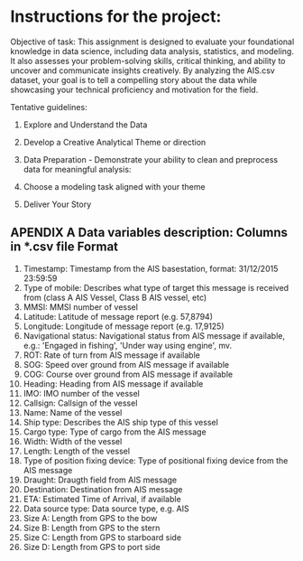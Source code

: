 # Instructions for the project: 
Objective of task:
This assignment is designed to evaluate your foundational knowledge in data science, including data analysis, statistics, and modeling. It also assesses your problem-solving skills, critical thinking, and ability to uncover and communicate insights creatively. By analyzing the AIS.csv dataset, your goal is to tell a compelling story about the data while showcasing your technical proficiency and motivation for the field.

Tentative guidelines:
1. Explore and Understand the Data 

2. Develop a Creative Analytical Theme or direction

3. Data Preparation - Demonstrate your ability to clean and preprocess data for meaningful analysis:

4. Choose a modeling task aligned with your theme 

5. Deliver Your Story 

  
APENDIX A
Data variables description:
Columns in *.csv file Format
----------------------------------------------------------------------------------------------------------------------------------------------------
1. Timestamp: Timestamp from the AIS basestation, format: 31/12/2015 23:59:59
2. Type of mobile: Describes what type of target this message is received from (class A AIS Vessel, Class B AIS vessel, etc)
3. MMSI: MMSI number of vessel
4. Latitude: Latitude of message report (e.g. 57,8794)
5. Longitude: Longitude of message report (e.g. 17,9125)
6. Navigational status: Navigational status from AIS message if available, e.g.: 'Engaged in fishing', 'Under way using engine', mv.
7. ROT: Rate of turn from AIS message if available
8. SOG: Speed over ground from AIS message if available
9. COG: Course over ground from AIS message if available
10. Heading: Heading from AIS message if available
11. IMO: IMO number of the vessel
12. Callsign: Callsign of the vessel
13. Name: Name of the vessel
14. Ship type: Describes the AIS ship type of this vessel
15. Cargo type: Type of cargo from the AIS message
16. Width: Width of the vessel
17. Length: Length of the vessel
18. Type of position fixing device: Type of positional fixing device from the AIS message
19. Draught: Draugth field from AIS message
20. Destination: Destination from AIS message
21. ETA: Estimated Time of Arrival, if available
22. Data source type: Data source type, e.g. AIS
23. Size A: Length from GPS to the bow
24. Size B: Length from GPS to the stern
25. Size C: Length from GPS to starboard side
26. Size D: Length from GPS to port side
